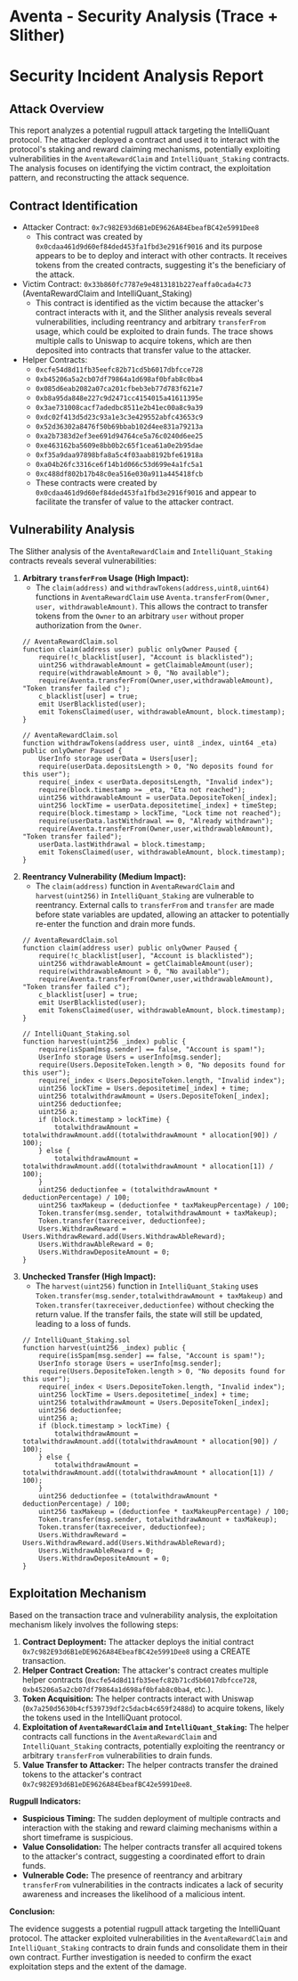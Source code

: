 # Aventa - Security Analysis (Trace + Slither)

# Security Incident Analysis Report

## Attack Overview
This report analyzes a potential rugpull attack targeting the IntelliQuant protocol. The attacker deployed a contract and used it to interact with the protocol's staking and reward claiming mechanisms, potentially exploiting vulnerabilities in the `AventaRewardClaim` and `IntelliQuant_Staking` contracts. The analysis focuses on identifying the victim contract, the exploitation pattern, and reconstructing the attack sequence.

## Contract Identification
- Attacker Contract: `0x7c982E93d6B1eDE9626A84EbeafBC42e5991Dee8`
    - This contract was created by `0x0cdaa461d9d60ef84ded453fa1fbd3e2916f9016` and its purpose appears to be to deploy and interact with other contracts. It receives tokens from the created contracts, suggesting it's the beneficiary of the attack.
- Victim Contract: `0x33b860fc7787e9e4813181b227eaffa0cada4c73` (AventaRewardClaim and IntelliQuant_Staking)
    - This contract is identified as the victim because the attacker's contract interacts with it, and the Slither analysis reveals several vulnerabilities, including reentrancy and arbitrary `transferFrom` usage, which could be exploited to drain funds. The trace shows multiple calls to Uniswap to acquire tokens, which are then deposited into contracts that transfer value to the attacker.
- Helper Contracts:
    - `0xcfe54d8d11fb35eefc82b71cd5b6017dbfcce728`
    - `0xb45206a5a2cb07df79864a1d698af0bfab8c0ba4`
    - `0x085d6eab2082a07ca201cfbeb3eb77d783f621e7`
    - `0xb8a95da848e227c9d2471cc4154015a41611395e`
    - `0x3ae731008cacf7adedbc8511e2b41ec00a8c9a39`
    - `0xdc02f413d5d23c93a1e3c3e429552abfc43653c9`
    - `0x52d36302a8476f50b69bbab102d4ee831a79213a`
    - `0xa2b7383d2ef3ee691d94764ce5a76c0240d6ee25`
    - `0xe463162ba5609e8bb0b2c65f1cea61a0e2b95dae`
    - `0xf35a9daa97898bfa8a5c4f03aab8192bfe61918a`
    - `0xa04b26fc3316ce6f14b1d066c53d699e4a1fc5a1`
    - `0xc488df802b17b48c0ea516e030a911a445418fcb`
    - These contracts were created by `0x0cdaa461d9d60ef84ded453fa1fbd3e2916f9016` and appear to facilitate the transfer of value to the attacker contract.

## Vulnerability Analysis
The Slither analysis of the `AventaRewardClaim` and `IntelliQuant_Staking` contracts reveals several vulnerabilities:

1.  **Arbitrary `transferFrom` Usage (High Impact):**
    *   The `claim(address)` and `withdrawTokens(address,uint8,uint64)` functions in `AventaRewardClaim` use `Aventa.transferFrom(Owner, user, withdrawableAmount)`. This allows the contract to transfer tokens from the `Owner` to an arbitrary `user` without proper authorization from the `Owner`.
    ```solidity
    // AventaRewardClaim.sol
    function claim(address user) public onlyOwner Paused {
        require(!c_blacklist[user], "Account is blacklisted");
        uint256 withdrawableAmount = getClaimableAmount(user);
        require(withdrawableAmount > 0, "No available");
        require(Aventa.transferFrom(Owner,user,withdrawableAmount), "Token transfer failed c");
        c_blacklist[user] = true;
        emit UserBlacklisted(user);
        emit TokensClaimed(user, withdrawableAmount, block.timestamp);
    }
    ```
    ```solidity
    // AventaRewardClaim.sol
    function withdrawTokens(address user, uint8 _index, uint64 _eta) public onlyOwner Paused {
        UserInfo storage userData = Users[user];
        require(userData.depositsLength > 0, "No deposits found for this user");
        require(_index < userData.depositsLength, "Invalid index");
        require(block.timestamp >= _eta, "Eta not reached");
        uint256 withdrawableAmount = userData.DepositeToken[_index];
        uint256 lockTime = userData.depositetime[_index] + timeStep;
        require(block.timestamp > lockTime, "Lock time not reached");
        require(userData.lastWithdrawal == 0, "Already withdrawn");
        require(Aventa.transferFrom(Owner,user,withdrawableAmount), "Token transfer failed");
        userData.lastWithdrawal = block.timestamp;
        emit TokensClaimed(user, withdrawableAmount, block.timestamp);
    }
    ```
2.  **Reentrancy Vulnerability (Medium Impact):**
    *   The `claim(address)` function in `AventaRewardClaim` and `harvest(uint256)` in `IntelliQuant_Staking` are vulnerable to reentrancy. External calls to `transferFrom` and `transfer` are made before state variables are updated, allowing an attacker to potentially re-enter the function and drain more funds.
    ```solidity
    // AventaRewardClaim.sol
    function claim(address user) public onlyOwner Paused {
        require(!c_blacklist[user], "Account is blacklisted");
        uint256 withdrawableAmount = getClaimableAmount(user);
        require(withdrawableAmount > 0, "No available");
        require(Aventa.transferFrom(Owner,user,withdrawableAmount), "Token transfer failed c");
        c_blacklist[user] = true;
        emit UserBlacklisted(user);
        emit TokensClaimed(user, withdrawableAmount, block.timestamp);
    }
    ```
    ```solidity
    // IntelliQuant_Staking.sol
    function harvest(uint256 _index) public {
        require(isSpam[msg.sender] == false, "Account is spam!");
        UserInfo storage Users = userInfo[msg.sender];
        require(Users.DepositeToken.length > 0, "No deposits found for this user");
        require(_index < Users.DepositeToken.length, "Invalid index");
        uint256 lockTime = Users.depositetime[_index] + time;
        uint256 totalwithdrawAmount = Users.DepositeToken[_index];
        uint256 deductionfee;
        uint256 a;
        if (block.timestamp > lockTime) {
            totalwithdrawAmount = totalwithdrawAmount.add((totalwithdrawAmount * allocation[90]) / 100);
        } else {
            totalwithdrawAmount = totalwithdrawAmount.add((totalwithdrawAmount * allocation[1]) / 100);
        }
        uint256 deductionfee = (totalwithdrawAmount * deductionPercentage) / 100;
        uint256 taxMakeup = (deductionfee * taxMakeupPercentage) / 100;
        Token.transfer(msg.sender, totalwithdrawAmount + taxMakeup);
        Token.transfer(taxreceiver, deductionfee);
        Users.WithdrawReward = Users.WithdrawReward.add(Users.WithdrawAbleReward);
        Users.WithdrawAbleReward = 0;
        Users.WithdrawDepositeAmount = 0;
    }
    ```
3.  **Unchecked Transfer (High Impact):**
    *   The `harvest(uint256)` function in `IntelliQuant_Staking` uses `Token.transfer(msg.sender,totalwithdrawAmount + taxMakeup)` and `Token.transfer(taxreceiver,deductionfee)` without checking the return value. If the transfer fails, the state will still be updated, leading to a loss of funds.
    ```solidity
    // IntelliQuant_Staking.sol
    function harvest(uint256 _index) public {
        require(isSpam[msg.sender] == false, "Account is spam!");
        UserInfo storage Users = userInfo[msg.sender];
        require(Users.DepositeToken.length > 0, "No deposits found for this user");
        require(_index < Users.DepositeToken.length, "Invalid index");
        uint256 lockTime = Users.depositetime[_index] + time;
        uint256 totalwithdrawAmount = Users.DepositeToken[_index];
        uint256 deductionfee;
        uint256 a;
        if (block.timestamp > lockTime) {
            totalwithdrawAmount = totalwithdrawAmount.add((totalwithdrawAmount * allocation[90]) / 100);
        } else {
            totalwithdrawAmount = totalwithdrawAmount.add((totalwithdrawAmount * allocation[1]) / 100);
        }
        uint256 deductionfee = (totalwithdrawAmount * deductionPercentage) / 100;
        uint256 taxMakeup = (deductionfee * taxMakeupPercentage) / 100;
        Token.transfer(msg.sender, totalwithdrawAmount + taxMakeup);
        Token.transfer(taxreceiver, deductionfee);
        Users.WithdrawReward = Users.WithdrawReward.add(Users.WithdrawAbleReward);
        Users.WithdrawAbleReward = 0;
        Users.WithdrawDepositeAmount = 0;
    }
    ```

## Exploitation Mechanism
Based on the transaction trace and vulnerability analysis, the exploitation mechanism likely involves the following steps:

1.  **Contract Deployment:** The attacker deploys the initial contract `0x7c982E93d6B1eDE9626A84EbeafBC42e5991Dee8` using a CREATE transaction.
2.  **Helper Contract Creation:** The attacker's contract creates multiple helper contracts (`0xcfe54d8d11fb35eefc82b71cd5b6017dbfcce728`, `0xb45206a5a2cb07df79864a1d698af0bfab8c0ba4`, etc.).
3.  **Token Acquisition:** The helper contracts interact with Uniswap (`0x7a250d5630b4cf539739df2c5dacb4c659f2488d`) to acquire tokens, likely the tokens used in the IntelliQuant protocol.
4.  **Exploitation of `AventaRewardClaim` and `IntelliQuant_Staking`:** The helper contracts call functions in the `AventaRewardClaim` and `IntelliQuant_Staking` contracts, potentially exploiting the reentrancy or arbitrary `transferFrom` vulnerabilities to drain funds.
5.  **Value Transfer to Attacker:** The helper contracts transfer the drained tokens to the attacker's contract `0x7c982E93d6B1eDE9626A84EbeafBC42e5991Dee8`.

**Rugpull Indicators:**

*   **Suspicious Timing:** The sudden deployment of multiple contracts and interaction with the staking and reward claiming mechanisms within a short timeframe is suspicious.
*   **Value Consolidation:** The helper contracts transfer all acquired tokens to the attacker's contract, suggesting a coordinated effort to drain funds.
*   **Vulnerable Code:** The presence of reentrancy and arbitrary `transferFrom` vulnerabilities in the contracts indicates a lack of security awareness and increases the likelihood of a malicious intent.

**Conclusion:**

The evidence suggests a potential rugpull attack targeting the IntelliQuant protocol. The attacker exploited vulnerabilities in the `AventaRewardClaim` and `IntelliQuant_Staking` contracts to drain funds and consolidate them in their own contract. Further investigation is needed to confirm the exact exploitation steps and the extent of the damage.
